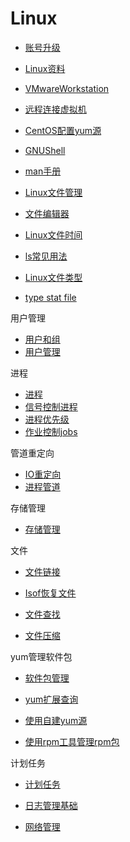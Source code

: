 # Linux

- [账号升级](./linux/账号升级.md)

- [Linux资料](./linux/Linux资料.md)
- [VMwareWorkstation](./linux/VMwareWorkstation.md)
- [远程连接虚拟机](./linux/远程连接虚拟机.md)
- [CentOS配置yum源](./linux/CentOS配置yum源.md)
- [GNUShell](./linux/GNUShell.md)
- [man手册](./linux/man手册.md)
- [Linux文件管理](./linux/Linux文件管理.md)
- [文件编辑器](./linux/文件编辑器.md)
- [Linux文件时间](./linux/Linux文件时间.md)
- [ls常见用法](./linux/ls常见用法.md)
- [Linux文件类型](./linux/Linux文件类型.md) 
- [type stat file](./linux/typestatfile.md)

用户管理

- [用户和组](./linux/用户和组.md)
- [用户管理](./linux/用户管理.md)

进程

- [进程](./linux/进程.md)
- [信号控制进程](./linux/信号控制进程.md)
- [进程优先级](./linux/进程优先级.md)
- [作业控制jobs](./linux/作业控制jobs.md)

管道重定向

- [IO重定向](./linux/IO重定向.md)
- [进程管道](./linux/进程管道.md)

存储管理

- [存储管理](./linux/存储管理.md)

文件

- [文件链接](./linux/文件链接.md)

- [Isof恢复文件](./linux/Isof恢复文件.md)
- [文件查找](./linux/文件查找.md)
- [文件压缩](./linux/文件压缩.md)

yum管理软件包

- [软件包管理](./linux/软件包管理.md)

- [yum扩展查询](./linux/yum扩展查询.md)
- [使用自建yum源](./linux/使用自建yum源.md)
- [使用rpm工具管理rpm包](./linux/使用rpm工具管理rpm包.md)

计划任务

- [计划任务](./linux/计划任务.md)
- [日志管理基础](./linux/日志管理基础.md)

- [网络管理](./linux/网络管理.md)